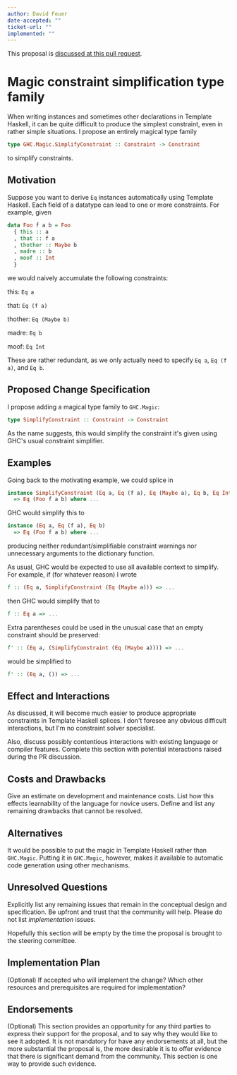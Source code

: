 ```yaml
---
author: David Feuer
date-accepted: ""
ticket-url: ""
implemented: ""
---
```


This proposal is [discussed at this pull request](https://github.com/ghc-proposals/ghc-proposals/pull/479).

# Magic constraint simplification type family

When writing instances and sometimes other declarations in Template Haskell,
it can be quite difficult to produce the simplest constraint, even in rather
simple situations. I propose an entirely magical type family

```haskell
type GHC.Magic.SimplifyConstraint :: Constraint -> Constraint
```

to simplify constraints.

## Motivation

Suppose you want to derive `Eq` instances automatically using Template Haskell.
Each field of a datatype can lead to one or more constraints. For example, given

```haskell
data Foo f a b = Foo
  { this :: a
  , that :: f a
  , thother :: Maybe b
  , madre :: b
  , moof :: Int
  }
```

we would naively accumulate the following constraints:

this: `Eq a`

that: `Eq (f a)`

thother: `Eq (Maybe b)`

madre: `Eq b`

moof: `Eq Int`

These are rather redundant, as we only actually need to specify `Eq a`,
`Eq (f a)`, and `Eq b`.

## Proposed Change Specification

I propose adding a magical type family to `GHC.Magic`:

```haskell
type SimplifyConstraint :: Constraint -> Constraint
```

As the name suggests, this would simplify the constraint it's given using GHC's
usual constraint simplifier.

## Examples

Going back to the motivating example, we could splice in

```haskell
instance SimplifyConstraint (Eq a, Eq (f a), Eq (Maybe a), Eq b, Eq Int)
  => Eq (Foo f a b) where ...
```

GHC would simplify this to

```haskell
instance (Eq a, Eq (f a), Eq b)
  => Eq (Foo f a b) where ...
```

producing neither redundant/simplifiable constraint warnings nor unnecessary
arguments to the dictionary function.

As usual, GHC would be expected to use all available context to simplify. For
example, if (for whatever reason) I wrote

```haskell
f :: (Eq a, SimplifyConstraint (Eq (Maybe a))) => ...
```

then GHC would simplify that to

```haskell
f :: Eq a => ...
```

Extra parentheses could be used in the unusual case that an empty constraint
should be preserved:

```haskell
f' :: (Eq a, (SimplifyConstraint (Eq (Maybe a)))) => ...
```

would be simplified to

```haskell
f' :: (Eq a, ()) => ...
```

## Effect and Interactions

As discussed, it will become much easier to produce appropriate constraints
in Template Haskell splices. I don't foresee any obvious difficult interactions,
but I'm no constraint solver specialist.

Also, discuss possibly contentious interactions with existing language or compiler
features. Complete this section with potential interactions raised
during the PR discussion.


## Costs and Drawbacks

Give an estimate on development and maintenance costs. List how this effects
learnability of the language for novice users. Define and list any remaining
drawbacks that cannot be resolved.


## Alternatives

It would be possible to put the magic in Template Haskell rather than
`GHC.Magic`. Putting it in `GHC.Magic`, however, makes it available to
automatic code generation using other mechanisms.

## Unresolved Questions

Explicitly list any remaining issues that remain in the conceptual design and
specification. Be upfront and trust that the community will help. Please do
not list *implementation* issues.

Hopefully this section will be empty by the time the proposal is brought to
the steering committee.


## Implementation Plan

(Optional) If accepted who will implement the change? Which other resources
and prerequisites are required for implementation?

## Endorsements

(Optional) This section provides an opportunity for any third parties to express their
support for the proposal, and to say why they would like to see it adopted.
It is not mandatory for have any endorsements at all, but the more substantial
the proposal is, the more desirable it is to offer evidence that there is
significant demand from the community.  This section is one way to provide
such evidence.

